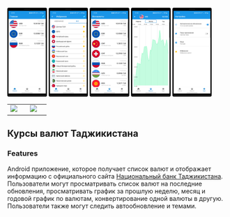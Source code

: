 <img src="/docs/1.png" width=18% height=18%> <img src="/docs/2.png" width=18% height=18%>
<img src="/docs/3.png" width=18% height=18%> <img src="/docs/4.png" width=18% height=18%>
<img src="/docs/5.png" width=18% height=18%>

<table width=70% >
  <tr style="border: 0px;">
     <td style="border:0px; width:33.33%">
        <a href="https://play.google.com/store/apps/details?id=com.developer.valyutaapp">
        <img width=30% src="https://play.google.com/intl/en_us/badges/static/images/badges/en_badge_web_generic.png"></a>
    </td>
    <td style="border:0px; width:33.33%"> 
        <a href="https://play.google.com/store/apps/details?id=com.developer.valyutaapp">
        <img width=30% src="https://static-00.iconduck.com/assets.00/app-huawei-uk-icon-512x153-qosx82ey.png"></a> 
    </td>
  </tr>
</table>

## Курсы валют Таджикистана

### Features
Android приложение, которое получает список валют и  отображает информацию
с официального сайта [Национальный банк Таджикистана](https://www.nbt.tj/ru/kurs/kurs.php).
Пользователи могут просматривать список валют на последние обновления,
просматривать график за прошлую неделю, месяц и годовой график по валютам,
конвертирование одной валюты в другую. Пользователи также могут следить автообновление и темами.
